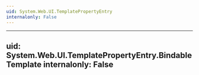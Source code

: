 ```yaml
---
uid: System.Web.UI.TemplatePropertyEntry
internalonly: False
---
```


---
uid: System.Web.UI.TemplatePropertyEntry.BindableTemplate
internalonly: False
---
